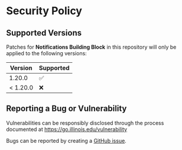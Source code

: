# Security Policy

## Supported Versions

Patches for **Notifications Building Block** in this repository will only be applied to the following versions:

| Version | Supported          |
| ------- | ------------------ |
| 1.20.0   | :white_check_mark: |
| < 1.20.0 | :x:                |

## Reporting a Bug or Vulnerability

Vulnerabilities can be responsibly disclosed through the process
 documented at https://go.illinois.edu/vulnerability

Bugs can be reported by creating a [GitHub issue](https://github.com/rokwire/notifications-building-block/issues/new?assignees=&labels=bug&template=bug_report.md&title=%5BBUG%5D+).